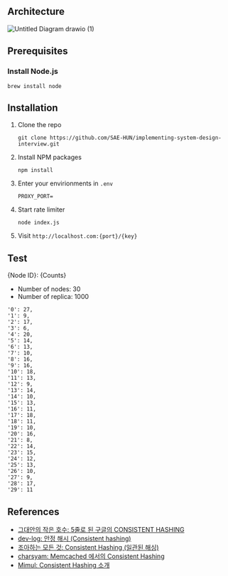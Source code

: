 ## Architecture
![Untitled Diagram drawio (1)](https://user-images.githubusercontent.com/59135804/209544236-fa0d7cfa-4c1d-4eb3-b098-56880a5ec0b3.png)

## Prerequisites

### Install Node.js

```=bash
brew install node
```

## Installation

1. Clone the repo
   ```=bash
   git clone https://github.com/SAE-HUN/implementing-system-design-interview.git
   ```
2. Install NPM packages
   ```=bash
   npm install
   ```
3. Enter your envirionments in `.env`
   ```
   PROXY_PORT=
   ```
4. Start rate limiter
   ```=bash
   node index.js
   ```
5. Visit `http://localhost.com:{port}/{key}`

## Test
{Node ID}: {Counts}
- Number of nodes: 30
- Number of replica: 1000
```
'0': 27,
'1': 9,
'2': 17,
'3': 6,
'4': 20,
'5': 14,
'6': 13,
'7': 10,
'8': 16,
'9': 16,
'10': 18,
'11': 13,
'12': 9,
'13': 14,
'14': 10,
'15': 13,
'16': 11,
'17': 18,
'18': 11,
'19': 10,
'20': 16,
'21': 8,
'22': 14,
'23': 15,
'24': 12,
'25': 13,
'26': 10,
'27': 9,
'28': 17,
'29': 11
```
## References

- [그대안의 작은 호수: 5줄로 된 구글의 CONSISTENT HASHING](https://smallake.kr/?p=17730)
- [dev-log: 안정 해시 (Consistent hashing)](https://velog.io/@dev-log/%EC%95%88%EC%A0%95-%ED%95%B4%EC%8B%9C-%EC%84%A4%EA%B3%84Consistent-hashing)
- [조아하는 모든 것: Consistent Hashing (일관된 해싱)](https://uiandwe.tistory.com/1325)
- [charsyam: Memcached 에서의 Consistent Hashing](https://charsyam.wordpress.com/2011/11/25/memcached-%EC%97%90%EC%84%9C%EC%9D%98-consistent-hashing/)
- [Mimul: Consistent Hashing 소개](https://www.mimul.com/blog/consistent-hashing/)
